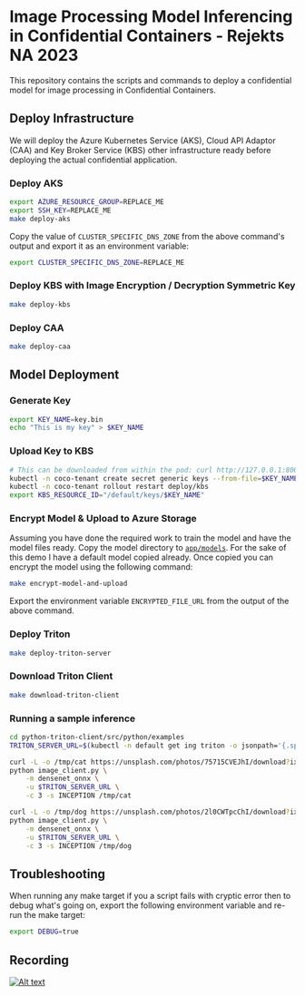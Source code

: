 # Image Processing Model Inferencing in Confidential Containers - Rejekts NA 2023

This repository contains the scripts and commands to deploy a confidential model for image processing in Confidential Containers.

## Deploy Infrastructure

We will deploy the Azure Kubernetes Service (AKS), Cloud API Adaptor (CAA) and Key Broker Service (KBS) other infrastructure ready before deploying the actual confidential application.

### Deploy AKS

```bash
export AZURE_RESOURCE_GROUP=REPLACE_ME
export SSH_KEY=REPLACE_ME
make deploy-aks
```

Copy the value of `CLUSTER_SPECIFIC_DNS_ZONE` from the above command's output and export it as an environment variable:

```bash
export CLUSTER_SPECIFIC_DNS_ZONE=REPLACE_ME
```

### Deploy KBS with Image Encryption / Decryption Symmetric Key

```bash
make deploy-kbs
```

### Deploy CAA

```bash
make deploy-caa
```

## Model Deployment

### Generate Key

```bash
export KEY_NAME=key.bin
echo "This is my key" > $KEY_NAME
```

### Upload Key to KBS

```bash
# This can be downloaded from within the pod: curl http://127.0.0.1:8006/cdh/resource/default/keys/key.bin
kubectl -n coco-tenant create secret generic keys --from-file=$KEY_NAME --dry-run=client -o yaml | kubectl apply -f -
kubectl -n coco-tenant rollout restart deploy/kbs
export KBS_RESOURCE_ID="/default/keys/$KEY_NAME"
```

### Encrypt Model & Upload to Azure Storage

Assuming you have done the required work to train the model and have the model files ready. Copy the model directory to [`app/models`](app/models). For the sake of this demo I have a default model copied already. Once copied you can encrypt the model using the following command:

```bash
make encrypt-model-and-upload
```

Export the environment variable `ENCRYPTED_FILE_URL` from the output of the above command.

### Deploy Triton

```bash
make deploy-triton-server
```

### Download Triton Client

```bash
make download-triton-client
```

### Running a sample inference

```bash
cd python-triton-client/src/python/examples
TRITON_SERVER_URL=$(kubectl -n default get ing triton -o jsonpath='{.spec.rules[0].host}')

curl -L -o /tmp/cat https://unsplash.com/photos/75715CVEJhI/download?ixid=M3wxMjA3fDB8MXxhbGx8fHx8fHx8fHwxNjk4Nzc5OTc1fA&force=true
python image_client.py \
    -m densenet_onnx \
    -u $TRITON_SERVER_URL \
    -c 3 -s INCEPTION /tmp/cat

curl -L -o /tmp/dog https://unsplash.com/photos/2l0CWTpcChI/download?ixid=M3wxMjA3fDB8MXxzZWFyY2h8Nnx8ZG9nfGVufDB8fHx8MTY5ODc2NjYyN3ww&force=true
python image_client.py \
    -m densenet_onnx \
    -u $TRITON_SERVER_URL \
    -c 3 -s INCEPTION /tmp/dog
```

## Troubleshooting

When running any make target if you a script fails with cryptic error then to debug what's going on, export the following environment variable and re-run the make target:

```bash
export DEBUG=true
```

## Recording

[![Alt text](https://img.youtube.com/vi/8NtBJst10Lg/0.jpg)](https://www.youtube.com/watch?v=8NtBJst10Lg)
